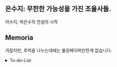 ## 은수지: 무한한 가능성을 가진 조율사들.
이수지, 박은수의 전설의 시작

## Memoria
귀찮지만, 추억을 나누는데에는 롤링페이퍼만한게 없습니다.



<details><summary>To-do-List</summary>

- [ ] ChkList 완료 후, README File 꾸미기 -메인 페이지, 작동화면(gif), 기능
- [ ] 최종 완료 보고서 (ppt) 만들기
- [ ] 매일매일 30분 - 1시간씩, 방향성 설계 및 코드 리뷰

-----------------------------------------------------------------------------------------------------------

## Day 3, 4

- [ ] 롤링 페이퍼 기본 기능 만들기

--BackEnd
- [ ] 롤링페이퍼 등록, 수정, 삭제 기능 추가
- [ ] 메세지 등록, 수정, 삭제 기능 추가

--FrontEnd
- [ ] Vue 롤링페이퍼 화면 구현
- [ ] Vue 메세지 화면 구현

추가 기능
- [ ] 삭제 기능 구현

-----------------------------------------------------------------------------------------------------------

Day 2

--BackEnd

- [x] 로그인 및 회원가입 기능 작성
- [ ] JWT 인증 토큰 만들기

--FrontEnd

- [x] 로그인 및 회원가입 Vue 화면 작성

추가 기능
- [x] 로그아웃 버튼 생성
- [ ] 로그인 상태가 아니면, 롤링페이퍼 작성 불가하도록 설정
- [ ] 로그인 상태라면, 다시 로그인이 허용되지 않도록 막아놓기
- [x] 로그인 정보가 세션에 저장되어야 합니다.
- [x] 비밀번호 유효성 검사 추가

심화 기능
- [ ] 소셜로그인을 할건가?

------------------------------------------------------------------------------------------------------------
Day 1

--BackEnd
- [x] DB 구조 및 테이블을 작성하고, 프로젝트 생성합니다.

--FrontEnd
- [x] Vue의 기본적인 구조 생성

추가 기능
- [x] 서비스 설계
- [ ] 배경색 추가(은지) , 배경 동영상 추가 (병수)

-------------------------------------------------------------------------------------------------------------

## 추가 구현기능
- [ ] 로딩 중 삥글삥글
- [ ] 다크모드? - CSS 2배 작성
- [ ] Kakao API Map 추가 가능?
- [ ] 댓글, 대댓글 ㄷㄷ
- [ ] 관리자 페이지 - 관리자 계정만 진입 가능하게 설정..?
- [ ] GAANT CHART
- [ ] 유즈 케이스, Figma 만들기
- [ ] 배경 음악 추가
- [ ] 요구사항 명세서
- [ ] ERD 만들기
- [ ] 회원가입 MBTI 넣을까?
- [ ] 비밀번호 확인 기능
- [ ] 비밀번호 재설정 기능
- [ ] 친구 팔로우 기능
- [ ] Chart.js
- [ ] 랜덤 사진

</details>
